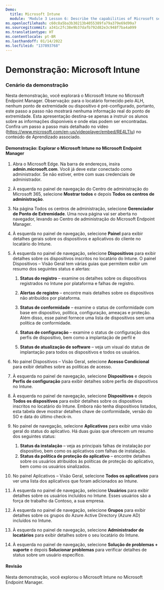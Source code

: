 ```yaml
---
Demo:
  title: Microsoft Intune
  module: 'Module 3 Lesson 6: Describe the capabilities of Microsoft security solutions: Describe endpoint security with Microsoft Intune'
ms.openlocfilehash: c60c8a5ba3b30213b4055389fa79a379e69d99a7
ms.sourcegitcommit: a341c2fc38e9b37dafb792d82e3c948f7ba4a099
ms.translationtype: HT
ms.contentlocale: pt-BR
ms.lasthandoff: 01/14/2022
ms.locfileid: "137893768"
---
```

# <a name="demo-microsoft-intune"></a>Demonstração: Microsoft Intune

### <a name="demo-scenario"></a>Cenário da demonstração

Nesta demonstração, você explorará o Microsoft Intune no Microsoft Endpoint Manager. Observação: para o locatário fornecido pelo ALH, nenhum ponto de extremidade ou dispositivo é pré-configurado, portanto, este passo a passo não mostrará nenhuma informação real do ponto de extremidade. Esta apresentação destina-se apenas a instruir os alunos sobre as informações disponíveis e onde elas podem ser encontradas.  Confira um passo a passo mais detalhado no vídeo (<https://www.microsoft.com/en-us/videoplayer/embed/RE4LTIu>) no conteúdo de Aprendizado associado.



#### <a name="demo-explore-microsoft-intune-in-microsoft-endpoint-manager"></a>Demonstração: Explorar o Microsoft Intune no Microsoft Endpoint Manager

1. Abra o Microsoft Edge. Na barra de endereços, insira **admin.microsoft.com**.  Você já deve estar conectado como administrador.  Se não estiver, entre com suas credenciais de administrador.

1. À esquerda no painel de navegação do Centro de administração do Microsoft 365, selecione **Mostrar todos** e depois **Todos os centros de administração**.

1. Na página Todos os centros de administração, selecione **Gerenciador de Ponto de Extremidade**.  Uma nova página vai ser aberta no navegador, levando ao Centro de administração do Microsoft Endpoint Manager.

1. À esquerda no painel de navegação, selecione **Painel** para exibir detalhes gerais sobre os dispositivos e aplicativos do cliente no locatário do Intune.

1. À esquerda no painel de navegação, selecione **Dispositivos** para exibir detalhes sobre os dispositivos inscritos no locatário do Intune. O painel Dispositivos – Visão Geral tem várias guias que permitem exibir um resumo dos seguintes status e alertas:
    1. **Status do registro** – examine os detalhes sobre os dispositivos registrados no Intune por plataforma e falhas de registro.
    
    1. **Alertas de registro** – encontre mais detalhes sobre os dispositivos não atribuídos por plataforma.
    1. **Status de conformidade** – examine o status de conformidade com base em dispositivo, política, configuração, ameaças e proteção. Além disso, esse painel fornece uma lista de dispositivos sem uma política de conformidade.
    1. **Status de configuração** – examine o status de configuração dos perfis de dispositivo, bem como a implantação de perfil e
    1. **Status de atualização de software** – veja um visual do status de implantação para todos os dispositivos e todos os usuários.

1. No painel Dispositivos – Visão Geral, selecione **Acesso Condicional** para exibir detalhes sobre as políticas de acesso.

1. À esquerda no painel de navegação, selecione **Dispositivos** e depois **Perfis de configuração** para exibir detalhes sobre perfis de dispositivos no Intune.

1. À esquerda no painel de navegação, selecione **Dispositivos** e depois **Todos os dispositivos** para exibir detalhes sobre os dispositivos inscritos no locatário do Intune.  Embora não tenha dispositivos listados, esta tabela deve mostrar detalhes chave de conformidade, versão do SO e data do último check-in.

1. No painel de navegação, selecione **Aplicativos** para exibir uma visão geral do status do aplicativo. Há duas guias que oferecem um resumo dos seguintes status:
    1. **Status da instalação** – veja as principais falhas de instalação por dispositivo, bem como os aplicativos com falhas de instalação.
    1. **Status da política de proteção do aplicativo** – encontre detalhes sobre os usuários atribuídos às políticas de proteção do aplicativo, bem como os usuários sinalizados.

1. No painel Aplicativos – Visão Geral, selecione **Todos os aplicativos** para ver uma lista dos aplicativos que foram adicionados ao Intune.

1. À esquerda no painel de navegação, selecione **Usuários** para exibir detalhes sobre os usuários incluídos no Intune. Esses usuários são a força de trabalho da Contoso, a sua empresa.

1. À esquerda no painel de navegação, selecione **Grupos** para exibir detalhes sobre os grupos do Azure Active Directory (Azure AD) incluídos no Intune.

1. À esquerda no painel de navegação, selecione **Administrador de locatários** para exibir detalhes sobre o seu locatário do Intune.

1. À esquerda no painel de navegação, selecione **Solução de problemas + suporte** e depois **Solucionar problemas** para verificar detalhes de status sobre um usuário específico.

#### <a name="review"></a>Revisão

Nesta demonstração, você explorou o Microsoft Intune no Microsoft Endpoint Manager.
